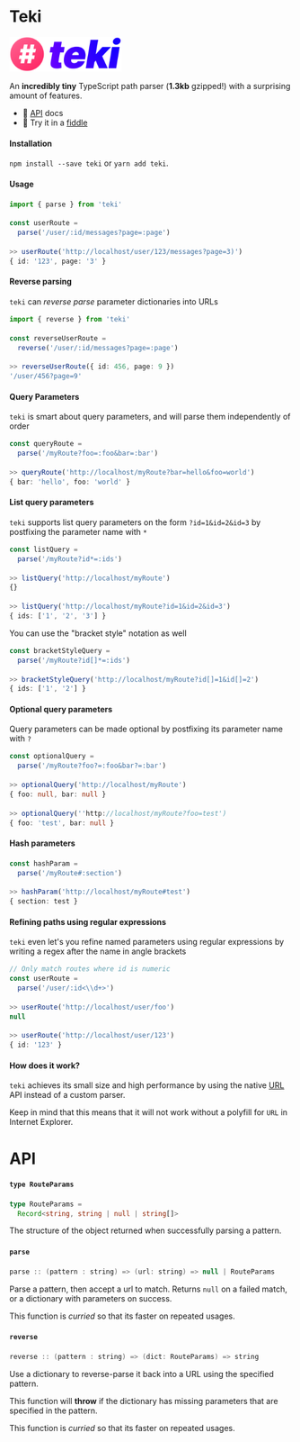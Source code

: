 # Teki

<img src="./src/logo.png" width="200px" />

An **incredibly tiny** TypeScript path parser (**1.3kb** gzipped!) with a
surprising amount of features.

* 📔 [API](#api) docs
* 🚀 Try it in a [fiddle](https://jsfiddle.net/y3kv4ejw/)

#### Installation

`npm install --save teki` or `yarn add teki`.

#### Usage

```typescript
import { parse } from 'teki'

const userRoute =
  parse('/user/:id/messages?page=:page')

>> userRoute('http://localhost/user/123/messages?page=3)')
{ id: '123', page: '3' }
```

#### Reverse parsing

`teki` can *reverse parse* parameter dictionaries into URLs

```typescript
import { reverse } from 'teki'

const reverseUserRoute =
  reverse('/user/:id/messages?page=:page')

>> reverseUserRoute({ id: 456, page: 9 })
'/user/456?page=9'
```

#### Query Parameters

`teki` is smart about query parameters, and will parse them
independently of order

```typescript
const queryRoute =
  parse('/myRoute?foo=:foo&bar=:bar')

>> queryRoute('http://localhost/myRoute?bar=hello&foo=world')
{ bar: 'hello', foo: 'world' }
```

#### List query parameters

`teki` supports list query parameters on the form `?id=1&id=2&id=3` by
postfixing the parameter name with `*`

```typescript
const listQuery =
  parse('/myRoute?id*=:ids')

>> listQuery('http://localhost/myRoute')
{}

>> listQuery('http://localhost/myRoute?id=1&id=2&id=3')
{ ids: ['1', '2', '3'] }
```

You can use the "bracket style" notation as well

```typescript
const bracketStyleQuery =
  parse('/myRoute?id[]*=:ids')

>> bracketStyleQuery('http://localhost/myRoute?id[]=1&id[]=2')
{ ids: ['1', '2'] }
```


#### Optional query parameters

Query parameters can be made optional by postfixing its parameter name
with `?`

```typescript
const optionalQuery =
  parse('/myRoute?foo?=:foo&bar?=:bar')

>> optionalQuery('http://localhost/myRoute')
{ foo: null, bar: null }

>> optionalQuery(''http://localhost/myRoute?foo=test')
{ foo: 'test', bar: null }
```

#### Hash parameters

```typescript
const hashParam =
  parse('/myRoute#:section')

>> hashParam('http://localhost/myRoute#test')
{ section: test }
```

#### Refining paths using regular expressions

`teki` even let's you refine named parameters using regular
expressions by writing a regex after the name in angle brackets

```typescript
// Only match routes where id is numeric
const userRoute =
  parse('/user/:id<\\d+>')
  
>> userRoute('http://localhost/user/foo')
null

>> userRoute('http://localhost/user/123')
{ id: '123' }
```

#### How does it work?

`teki` achieves its small size and high performance by using
the native [URL](https://developer.mozilla.org/en-US/docs/Web/API/URL)
API instead of a custom parser.

Keep in mind that this means that it will not work without a polyfill
for `URL` in Internet Explorer.

# API

#### `type RouteParams`

```typescript
type RouteParams = 
  Record<string, string | null | string[]>
```

The structure of the object returned when successfully parsing a pattern.

#### `parse`

```java
parse :: (pattern : string) => (url: string) => null | RouteParams
```

Parse a pattern, then accept a url to match. Returns `null` on a
failed match, or a dictionary with parameters on success.

This function is *curried* so that its faster on repeated usages.

#### `reverse`

```java
reverse :: (pattern : string) => (dict: RouteParams) => string
```

Use a dictionary to reverse-parse it back into a URL using the
specified pattern.

This function will **throw** if the dictionary has missing parameters
that are specified in the pattern.

This function is *curried* so that its faster on repeated usages.

